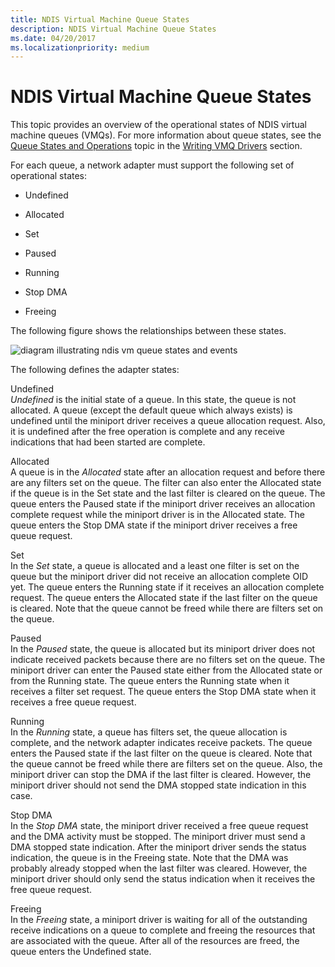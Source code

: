 ```yaml
---
title: NDIS Virtual Machine Queue States
description: NDIS Virtual Machine Queue States
ms.date: 04/20/2017
ms.localizationpriority: medium
---
```


# NDIS Virtual Machine Queue States





This topic provides an overview of the operational states of NDIS virtual machine queues (VMQs). For more information about queue states, see the [Queue States and Operations](queue-states-and-operations.md) topic in the [Writing VMQ Drivers](writing-vmq-drivers.md) section.

For each queue, a network adapter must support the following set of operational states:

-   Undefined

-   Allocated

-   Set

-   Paused

-   Running

-   Stop DMA

-   Freeing

The following figure shows the relationships between these states.

![diagram illustrating ndis vm queue states and events](images/queuestate.png)

The following defines the adapter states:

<a href="" id="undefined"></a>Undefined  
*Undefined* is the initial state of a queue. In this state, the queue is not allocated. A queue (except the default queue which always exists) is undefined until the miniport driver receives a queue allocation request. Also, it is undefined after the free operation is complete and any receive indications that had been started are complete.

<a href="" id="allocated"></a>Allocated  
A queue is in the *Allocated* state after an allocation request and before there are any filters set on the queue. The filter can also enter the Allocated state if the queue is in the Set state and the last filter is cleared on the queue. The queue enters the Paused state if the miniport driver receives an allocation complete request while the miniport driver is in the Allocated state. The queue enters the Stop DMA state if the miniport driver receives a free queue request.

<a href="" id="set"></a>Set  
In the *Set* state, a queue is allocated and a least one filter is set on the queue but the miniport driver did not receive an allocation complete OID yet. The queue enters the Running state if it receives an allocation complete request. The queue enters the Allocated state if the last filter on the queue is cleared. Note that the queue cannot be freed while there are filters set on the queue.

<a href="" id="paused"></a>Paused  
In the *Paused* state, the queue is allocated but its miniport driver does not indicate received packets because there are no filters set on the queue. The miniport driver can enter the Paused state either from the Allocated state or from the Running state. The queue enters the Running state when it receives a filter set request. The queue enters the Stop DMA state when it receives a free queue request.

<a href="" id="running"></a>Running  
In the *Running* state, a queue has filters set, the queue allocation is complete, and the network adapter indicates receive packets. The queue enters the Paused state if the last filter on the queue is cleared. Note that the queue cannot be freed while there are filters set on the queue. Also, the miniport driver can stop the DMA if the last filter is cleared. However, the miniport driver should not send the DMA stopped state indication in this case.

<a href="" id="stop-dma"></a>Stop DMA  
In the *Stop DMA* state, the miniport driver received a free queue request and the DMA activity must be stopped. The miniport driver must send a DMA stopped state indication. After the miniport driver sends the status indication, the queue is in the Freeing state. Note that the DMA was probably already stopped when the last filter was cleared. However, the miniport driver should only send the status indication when it receives the free queue request.

<a href="" id="freeing"></a>Freeing  
In the *Freeing* state, a miniport driver is waiting for all of the outstanding receive indications on a queue to complete and freeing the resources that are associated with the queue. After all of the resources are freed, the queue enters the Undefined state.

 

 






